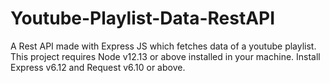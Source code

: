 # Youtube-Playlist-Data-RestAPI
A Rest API made with Express JS which fetches data of a youtube playlist.
This project requires Node v12.13 or above installed in your machine.
Install Express v6.12 and Request v6.10 or above.
